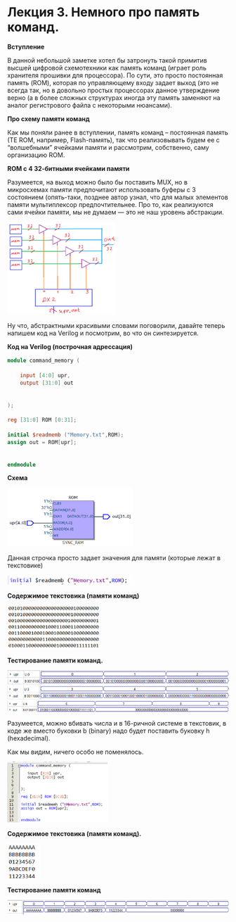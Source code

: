# Лекция 3. Немного про память команд.

**Вступление**

В данной небольшой заметке хотел бы затронуть такой примитив высшей цифровой схемотехники как память команд (играет роль хранителя прошивки для процессора). По сути, это просто постоянная память (ROM), которая по управляющему входу задает выход (это не всегда так, но в довольно простых процессорах данное утверждение верно (а в более сложных структурах иногда эту память заменяют на аналог регистрового файла с некоторыми нюансами).

**Про схему памяти команд**

Как мы поняли ранее в вступлении, память команд – постоянная память (ТЕ ROM, например, Flash-память), так что реализовывать будем ее с “волшебными” ячейками памяти и рассмотрим, собственно, саму организацию ROM.

**ROM с 4 32-битными ячейками памяти**

Разумеется, на выход можно было бы поставить MUX, но в микросхемах памяти предпочитают использовать буферы с 3 состоянием (опять-таки, позднее автор узнал, что для малых элементов памяти мультиплексор предпочтительнее. Про то, как реализуются сами ячейки памяти, мы не думаем — это не наш уровень абстракции.

<img src="./media/image66.png" style="width:2.56091in;height:2.19167in" />

Ну что, абстрактными красивыми словами поговорили, давайте теперь напишем код на Verilog и посмотрим, во что он синтезируется.

**Код на Verilog (построчная адрессация)**

``` Verilog
module command_memory (

	input [4:0] upr,
	output [31:0] out
	

);

reg [31:0] ROM [0:31];

initial $readmemb ("Memory.txt",ROM);
assign out = ROM[upr];


endmodule
```



**Схема**

<img src="./media/image68.png" style="width:2.98333in;height:1.39161in" />

Данная строчка просто задает значения для памяти (которые лежат в текстовике)

<img src="./media/image69.png" style="width:2.96667in;height:0.2187in" />

**Содержимое текстовика (памяти команд)**

<img src="./media/image70.png" style="width:2.20455in;height:1.02879in" />

**Тестирование памяти команд.**

<img src="./media/image71.png" style="width:6.49653in;height:0.33333in" />

<img src="./media/image72.png" style="width:6.49167in;height:0.325in" />

<img src="./media/image73.png" style="width:6.49167in;height:0.275in" />

Разумеется, можно вбивать числа и в 16-ричной системе в текстовик, в коде же вместо буковки b (binary) надо будет поставить буковку h (hexadecimal).

Как мы видим, ничего особо не поменялось.

<img src="./media/image74.png" style="width:2.37121in;height:1.43515in" />

**Содержимое текстовика (памяти команд).**

<img src="./media/image75.png" style="width:0.7803in;height:0.83492in" />

**Тестирование памяти команд**

<img src="./media/image76.png" style="width:6.49167in;height:0.34167in" />
